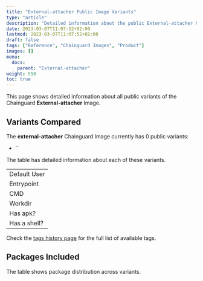 ```yaml
---
title: "External-attacher Public Image Variants"
type: "article"
description: "Detailed information about the public External-attacher Chainguard Image variants"
date: 2023-03-07T11:07:52+02:00
lastmod: 2023-03-07T11:07:52+02:00
draft: false
tags: ["Reference", "Chainguard Images", "Product"]
images: []
menu:
  docs:
    parent: "External-attacher"
weight: 550
toc: true
---
```


This page shows detailed information about all public variants of the Chainguard **External-attacher** Image.

## Variants Compared
The **external-attacher** Chainguard Image currently has 0 public variants: 

- ``

The table has detailed information about each of these variants.

|              |
|--------------|
| Default User |
| Entrypoint   |
| CMD          |
| Workdir      |
| Has apk?     |
| Has a shell? |

Check the [tags history page](/chainguard/chainguard-images/reference/external-attacher/tags_history/) for the full list of available tags.

## Packages Included
The table shows package distribution across variants.

|  |
|--|

